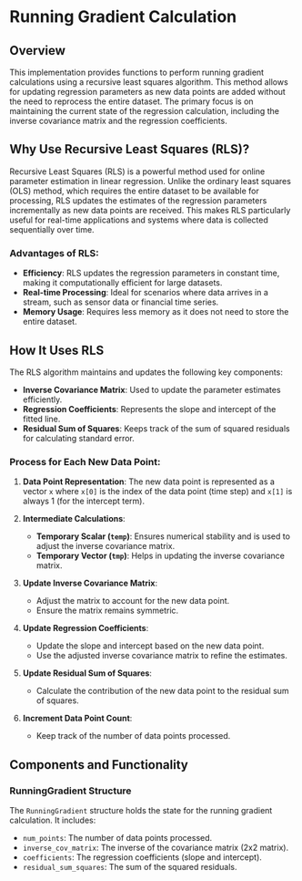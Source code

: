 # Running Gradient Calculation

## Overview

This implementation provides functions to perform running gradient calculations using a recursive least squares algorithm. This method allows for updating regression parameters as new data points are added without the need to reprocess the entire dataset. The primary focus is on maintaining the current state of the regression calculation, including the inverse covariance matrix and the regression coefficients.

## Why Use Recursive Least Squares (RLS)?

Recursive Least Squares (RLS) is a powerful method used for online parameter estimation in linear regression. Unlike the ordinary least squares (OLS) method, which requires the entire dataset to be available for processing, RLS updates the estimates of the regression parameters incrementally as new data points are received. This makes RLS particularly useful for real-time applications and systems where data is collected sequentially over time.

### Advantages of RLS:
- **Efficiency**: RLS updates the regression parameters in constant time, making it computationally efficient for large datasets.
- **Real-time Processing**: Ideal for scenarios where data arrives in a stream, such as sensor data or financial time series.
- **Memory Usage**: Requires less memory as it does not need to store the entire dataset.

## How It Uses RLS

The RLS algorithm maintains and updates the following key components:
- **Inverse Covariance Matrix**: Used to update the parameter estimates efficiently.
- **Regression Coefficients**: Represents the slope and intercept of the fitted line.
- **Residual Sum of Squares**: Keeps track of the sum of squared residuals for calculating standard error.

### Process for Each New Data Point:

1. **Data Point Representation**: The new data point is represented as a vector `x` where `x[0]` is the index of the data point (time step) and `x[1]` is always 1 (for the intercept term).

2. **Intermediate Calculations**:
   - **Temporary Scalar (`temp`)**: Ensures numerical stability and is used to adjust the inverse covariance matrix.
   - **Temporary Vector (`tmp`)**: Helps in updating the inverse covariance matrix.

3. **Update Inverse Covariance Matrix**:
   - Adjust the matrix to account for the new data point.
   - Ensure the matrix remains symmetric.

4. **Update Regression Coefficients**:
   - Update the slope and intercept based on the new data point.
   - Use the adjusted inverse covariance matrix to refine the estimates.

5. **Update Residual Sum of Squares**:
   - Calculate the contribution of the new data point to the residual sum of squares.

6. **Increment Data Point Count**:
   - Keep track of the number of data points processed.

## Components and Functionality

### RunningGradient Structure

The `RunningGradient` structure holds the state for the running gradient calculation. It includes:
- `num_points`: The number of data points processed.
- `inverse_cov_matrix`: The inverse of the covariance matrix (2x2 matrix).
- `coefficients`: The regression coefficients (slope and intercept).
- `residual_sum_squares`: The sum of the squared residuals.
